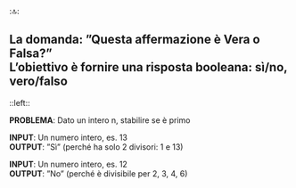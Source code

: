 ::top::
<div class="text-left">
<h2>
<Alert> La domanda: ”Questa affermazione è Vera o Falsa?”</Alert>
<br>
L’obiettivo è fornire una risposta booleana: sì/no, vero/falso
</h2>
</div>

::left::
<ExampleBlock title="Esempio: Il numero è primo?">


**PROBLEMA**: Dato un intero n, stabilire se è primo

**INPUT**: Un numero intero, es. 13
<br>
**OUTPUT**: ”Sì” (perché ha solo 2 divisori: 1 e 13)

**INPUT**: Un numero intero, es. 12
<br>
**OUTPUT**: ”No” (perché è divisibile per 2, 3, 4, 6)
</ExampleBlock>
